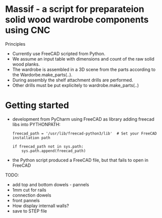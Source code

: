 # Massif - a script for preparateion solid wood wardrobe components using CNC

Principles
- Currently use FreeCAD scripted from Python.
- We assume an input table with dimensions and count of the raw solid wood planks.
- The wardrobe is assembled in a 3D scene from the parts according to the Wardorbe.make_parts(..).
- During assembly the shelf attachment drills are performed.
- Other drills must be put explicitely to wardrobe.make_parts(..)

# Getting started
- development from PyCharm using FreeCAD as library adding freecad libs into PYTHONPATH:
    ```
    freecad_path = '/usr/lib/freecad-python3/lib'  # Set your FreeCAD installation path

    if freecad_path not in sys.path:
        sys.path.append(freecad_path)
    ```
    
- the Python script produced a FreeCAD file, but that fails to open in FreeCAD


TODO:
- add top and bottom dowels - pannels
- 1mm cut for rails
- connection dowels
- front pannels
- How display internall walls? 
- save to STEP file
